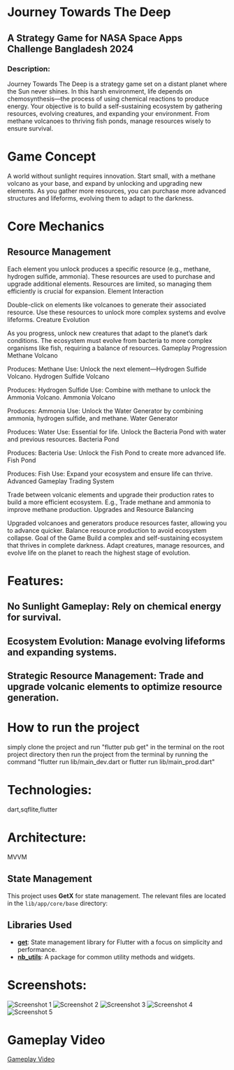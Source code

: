 

# Journey Towards The Deep

## A Strategy Game for NASA Space Apps Challenge Bangladesh 2024

### Description:

Journey Towards The Deep is a strategy game set on a distant planet where the Sun never shines. In this harsh environment, life depends on chemosynthesis—the process of using chemical reactions to produce energy. Your objective is to build a self-sustaining ecosystem by gathering resources, evolving creatures, and expanding your environment. From methane volcanoes to thriving fish ponds, manage resources wisely to ensure survival.

# Game Concept
A world without sunlight requires innovation. Start small, with a methane volcano as your base, and expand by unlocking and upgrading new elements. As you gather more resources, you can purchase more advanced structures and lifeforms, evolving them to adapt to the darkness.

# Core Mechanics
## Resource Management

Each element you unlock produces a specific resource (e.g., methane, hydrogen sulfide, ammonia).
These resources are used to purchase and upgrade additional elements.
Resources are limited, so managing them efficiently is crucial for expansion.
Element Interaction

Double-click on elements like volcanoes to generate their associated resource.
Use these resources to unlock more complex systems and evolve lifeforms.
Creature Evolution

As you progress, unlock new creatures that adapt to the planet’s dark conditions.
The ecosystem must evolve from bacteria to more complex organisms like fish, requiring a balance of resources.
Gameplay Progression
Methane Volcano

Produces: Methane
Use: Unlock the next element—Hydrogen Sulfide Volcano.
Hydrogen Sulfide Volcano

Produces: Hydrogen Sulfide
Use: Combine with methane to unlock the Ammonia Volcano.
Ammonia Volcano

Produces: Ammonia
Use: Unlock the Water Generator by combining ammonia, hydrogen sulfide, and methane.
Water Generator

Produces: Water
Use: Essential for life. Unlock the Bacteria Pond with water and previous resources.
Bacteria Pond

Produces: Bacteria
Use: Unlock the Fish Pond to create more advanced life.
Fish Pond

Produces: Fish
Use: Expand your ecosystem and ensure life can thrive.
Advanced Gameplay
Trading System

Trade between volcanic elements and upgrade their production rates to build a more efficient ecosystem.
E.g., Trade methane and ammonia to improve methane production.
Upgrades and Resource Balancing

Upgraded volcanoes and generators produce resources faster, allowing you to advance quicker.
Balance resource production to avoid ecosystem collapse.
Goal of the Game
Build a complex and self-sustaining ecosystem that thrives in complete darkness. Adapt creatures, manage resources, and evolve life on the planet to reach the highest stage of evolution.

# Features:

## No Sunlight Gameplay: Rely on chemical energy for survival.
## Ecosystem Evolution: Manage evolving lifeforms and expanding systems.
## Strategic Resource Management: Trade and upgrade volcanic elements to optimize resource generation.

# How to run the project
simply clone the project and run "flutter pub get" in the terminal on the root project directory
then run the project from the terminal by running the command "flutter run  lib/main_dev.dart or flutter run  lib/main_prod.dart"

# Technologies:
dart,sqflite,flutter

# Architecture:
MVVM

## State Management

This project uses **GetX** for state management. The relevant files are located in the `lib/app/core/base` directory:

## Libraries Used

- **[get](https://pub.dev/packages/get)**: State management library for Flutter with a focus on simplicity and performance.
- **[nb_utils](https://pub.dev/packages/nb_utils)**: A package for common utility methods and widgets.

# Screenshots:

![Screenshot 1](s1.png)
![Screenshot 2](s2.png)
![Screenshot 3](s3.png)
![Screenshot 4](s4.png)
![Screenshot 5](s5.png)

# Gameplay Video
[Gameplay Video](https://drive.google.com/file/d/1l2y-fy7YMc7H8UaOGIPVWYfgTGFzPOn1/view?usp=sharing)
